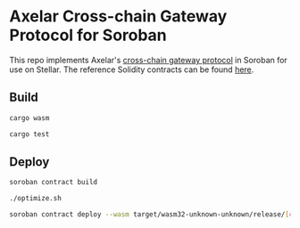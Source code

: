 # Axelar Cross-chain Gateway Protocol for Soroban

This repo implements Axelar's [cross-chain gateway protocol](https://github.com/axelarnetwork/cgp-spec/tree/main/solidity) in Soroban for use on Stellar. The reference Solidity contracts can be found [here](https://github.com/axelarnetwork/cgp-spec/tree/main/solidity#design).

## Build

```bash
cargo wasm

cargo test
```

## Deploy

```bash
soroban contract build

./optimize.sh

soroban contract deploy --wasm target/wasm32-unknown-unknown/release/[contract].optimized.wasm --source wallet --network testnet
```
